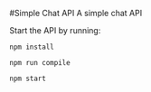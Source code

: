 #Simple Chat API
A simple chat API 

Start the API by running:
```
npm install

npm run compile

npm start
```